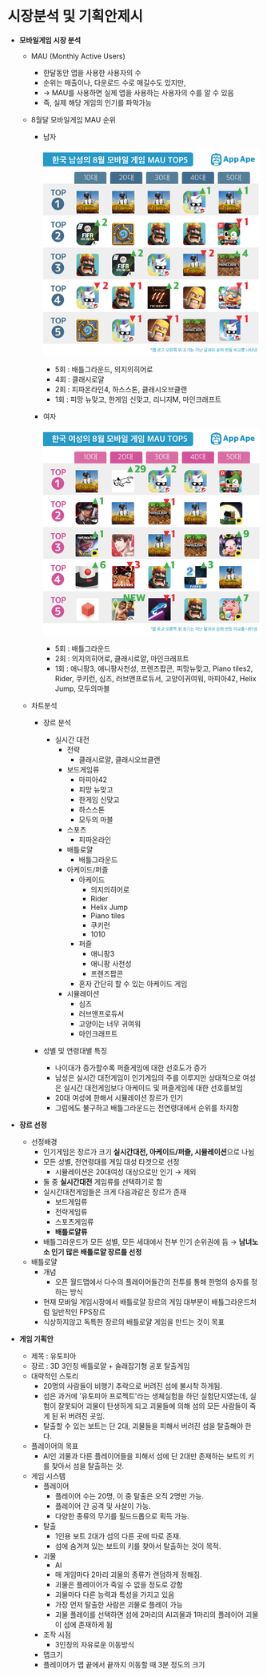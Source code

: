 # 시장분석 및 기획안제시

- **모바일게임 시장 분석**
  - MAU (Monthly Active Users)
    - 한달동안 앱을 사용한 사용자의 수
    - 순위는 매출이나, 다운로드 수로 매길수도 있지만,
    - -> MAU를 사용하면 실제 앱을 사용하는 사용자의 수를 알 수 있음
    - 즉, 실제 해당 게임의 인기를 파악가능

  - 8월달 모바일게임 MAU 순위
    - 남자
	
        ![MAUChart_Man](./working_file/MAUChart_Man.png)
      - 5회 : 배틀그라운드, 의지의히어로
      - 4회 : 클래시로얄
      - 2회 : 피파온라인4, 하스스톤, 클래시오브클랜
      - 1회 : 피망 뉴맞고, 한게임 신맞고, 리니지M, 마인크래프트

    - 여자

        ![여성MAU](./working_file/여성MAU.png)
      - 5회 : 배틀그라운드
      - 2회 : 의지의히어로, 클래시로얄, 마인크래프트
      - 1회 : 애니팡3, 애니팡사천성, 프렌즈팝콘, 피망뉴맞고, Piano tiles2, Rider, 쿠키런, 심즈, 러브앤프로듀서, 고양이귀여워, 마피아42, Helix Jump, 모두의마블

 
  - 차트분석
    - 장르 분석
	  - 실시간 대전
        - 전략
		  - 클래시로얄, 클래시오브클랜
		- 보드게임류
		  - 마피아42
		  - 피망 뉴맞고
		  - 한게임 신맞고
		  - 하스스톤
		  - 모두의 마블
		- 스포츠
		  - 피파온라인
		- 배틀로얄
		  - 배틀그라운드
		- 아케이드/퍼즐
		  - 아케이드
		    - 의지의히어로
			- Rider
			- Helix Jump
			- Piano tiles
			- 쿠키런
			- 1010
	      - 퍼즐
		    - 애니팡3
			- 애니팡 사천성
			- 프렌즈팝콘
		  - 혼자 간단히 할 수 있는 아케이드 게임
		- 시뮬레이션
		  - 심즈
		  - 러브앤프로듀서
		  - 고양이는 너무 귀여워
		  - 마인크래프트
		  
    - 성별 및 연령대별 특징
	    - 나이대가 증가할수록 퍼즐게임에 대한 선호도가 증가
	    - 남성은 실시간 대전게임이 인기게임의 주를 이루지만 상대적으로 여성은 실시간 대전게임보다 아케이드 및 퍼즐게임에 대한 선호를보임
	    - 20대 여성에 한해서 시뮬레이션 장르가 인기
	    - 그럼에도 불구하고 배틀그라운드는 전연령대에서 순위를 차지함



- **장르 선정**
  - 선정배경
    + 인기게임은 장르가 크기 **실시간대전, 아케이드/퍼즐, 시뮬레이션**으로 나뉨
    + 모든 성별, 전연령대를 게임 대성 타겟으로 선정
	    + 시뮬레이션은 20대여성 대상으로만 인기 &rarr; 제외
    + 둘 중 **실시간대전** 게임류를 선택하기로 함
    + 실시간대전게임들은 크게 다음과같은 장르가 존재
	    + 보드게임류
	    + 전략게임류
	    + 스포츠게임류
	    + **배틀로얄류**
    + 배틀그라운드가 모든 성별, 모든 세대에서 전부 인기 순위권에 듬 &rarr; **남녀노소 인기 많은 배틀로얄 장르를 선정**
  - 배틀로얄
    + 개념
    	+ 오픈 월드맵에서 다수의 플레이어들간의 전투를 통해 한명의 승자를 정하는 방식
    + 현재 모바일 게임시장에서 배틀로얄 장르의 게임 대부분이 배틀그라운드처럼 일반적인 FPS장르
    + 식상하지않고 독특한 장르의 배틀로얄 게임을 만드는 것이 목표



- **게임 기획안**  
  - 제목 : 유토피아  
  - 장르 : 3D 3인칭 배틀로얄 + 술래잡기형 공포 탈출게임  
  - 대략적인 스토리  
    - 20명의 사람들이 비행기 추락으로 버려진 섬에 불시착 하게됨.  
    - 섬은 과거에 '유토피아 프로젝트'라는 생체실험을 하던 실험단지였는데, 실험이 잘못되어 괴물이 탄생하게 되고 괴물들에 의해 섬의 모든 사람들이 죽게 된 뒤 버려진 곳임. 
    - 탈출할 수 있는 보트는 단 2대, 괴물들을 피해서 버려진 섬을 탈출해야 한다. 
  - 플레이어의 목표  
    - AI인 괴물과 다른 플레이어들을 피해서 섬에 단 2대만 존재하는 보트의 키를 찾아서 섬을 탈출하는 것. 
  - 게임 시스템 
    - 플레이어 
      - 플레이어 수는 20명, 이 중 탈출은 오직 2명만 가능. 
      - 플레이어 간 공격 및 사살이 가능. 
      - 다양한 종류의 무기를 필드드롭으로 획득 가능. 
    - 탈출 
      - 1인용 보트 2대가 섬의 다른 곳에 따로 존재. 
      - 섬에 숨겨져 있는 보트의 키를 찾아서 탈출하는 것이 목적. 
    - 괴물 
      - AI  
      - 매 게임마다 2마리 괴물의 종류가 랜덤하게 정해짐. 
      - 괴물은 플레이어가 죽일 수 없을 정도로 강함  
      - 괴물마다 다른 능력과 특성을 가지고 있음 
      - 가장 먼저 탈출한 사람은 괴물로 플레이 가능 
      - 괴물 플레이를 선택하면 섬에 2마리의 AI괴물과 1마리의 플레이어 괴물이 섬에 존재하게 됨 
    - 조작 시점
      - 3인칭의 자유로운 이동방식 
    - 맵크기 
     - 플레이어가 맵 끝에서 끝까지 이동할 때 3분 정도의 크기 